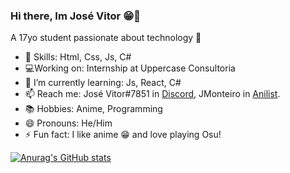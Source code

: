 ### Hi there, Im José Vitor 😁👋

A 17yo student passionate about technology 👾

- 🌠 Skills: Html, Css, Js, C#
- 💻Working on: Internship at Uppercase Consultoria
- 🌱 I’m currently learning: Js, React, C#
- 📫 Reach me: José Vitor#7851 in [Discord](https://discord.com/new), JMonteiro in [Anilist](https://anilist.co/user/JMonteiro/).
- 📚 Hobbies: Anime, Programming
- 😄 Pronouns: He/Him
- ⚡ Fun fact: I like anime 😁 and love playing Osu!

[![Anurag's GitHub stats](https://github-readme-stats.vercel.app/api?username=ajosevitormonteiro)](https://github.com/josevitormonteiro/github-readme-stats)
